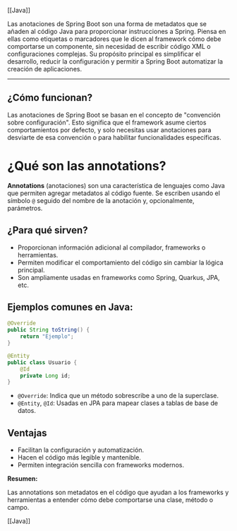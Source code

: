 [[Java]]

Las anotaciones de Spring Boot son una forma de metadatos que se añaden al código Java para proporcionar instrucciones a Spring. Piensa en ellas como etiquetas o marcadores que le dicen al framework cómo debe comportarse un componente, sin necesidad de escribir código XML o configuraciones complejas. Su propósito principal es simplificar el desarrollo, reducir la configuración y permitir a Spring Boot automatizar la creación de aplicaciones.

---
## ¿Cómo funcionan?

Las anotaciones de Spring Boot se basan en el concepto de "convención sobre configuración". Esto significa que el framework asume ciertos comportamientos por defecto, y solo necesitas usar anotaciones para desviarte de esa convención o para habilitar funcionalidades específicas.


# ¿Qué son las annotations?

**Annotations** (anotaciones) son una característica de lenguajes como Java que permiten agregar metadatos al código fuente. Se escriben usando el símbolo `@` seguido del nombre de la anotación y, opcionalmente, parámetros.

## ¿Para qué sirven?
- Proporcionan información adicional al compilador, frameworks o herramientas.
- Permiten modificar el comportamiento del código sin cambiar la lógica principal.
- Son ampliamente usadas en frameworks como Spring, Quarkus, JPA, etc.

## Ejemplos comunes en Java:

```java
@Override
public String toString() {
    return "Ejemplo";
}

@Entity
public class Usuario {
    @Id
    private Long id;
}
```

- `@Override`: Indica que un método sobrescribe a uno de la superclase.
- `@Entity`, `@Id`: Usadas en JPA para mapear clases a tablas de base de datos.

## Ventajas
- Facilitan la configuración y automatización.
- Hacen el código más legible y mantenible.
- Permiten integración sencilla con frameworks modernos.

  
**Resumen:**

Las annotations son metadatos en el código que ayudan a los frameworks y herramientas a entender cómo debe comportarse una clase, método o campo.

[[Java]]